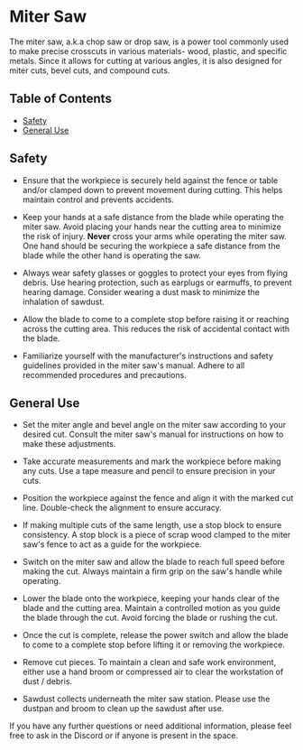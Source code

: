 # Miter Saw
The miter saw, a.k.a chop saw or drop saw, is a power tool commonly used to make precise crosscuts in various materials- wood, plastic, and specific metals. Since it allows for cutting at various angles, it is also designed for miter cuts, bevel cuts, and compound cuts.

## Table of Contents
- [Safety](#safety)
- [General Use](#general-use)

## Safety

- Ensure that the workpiece is securely held against the fence or table and/or clamped down to prevent movement during cutting. This helps maintain control and prevents accidents. 

- Keep your hands at a safe distance from the blade while operating the miter saw. Avoid placing your hands near the cutting area to minimize the risk of injury. **Never** cross your arms while operating the miter saw. One hand should be securing the workpiece a safe distance from the blade while the other hand is operating the saw.

- Always wear safety glasses or goggles to protect your eyes from flying debris. Use hearing protection, such as earplugs or earmuffs, to prevent hearing damage.  Consider wearing a dust mask to minimize the inhalation of sawdust.

- Allow the blade to come to a complete stop before raising it or reaching across the cutting area. This reduces the risk of accidental contact with the blade.

- Familiarize yourself with the manufacturer's instructions and safety guidelines provided in the miter saw's manual. Adhere to all recommended procedures and precautions.

## General Use

- Set the miter angle and bevel angle on the miter saw according to your desired cut. Consult the miter saw's manual for instructions on how to make these adjustments.

- Take accurate measurements and mark the workpiece before making any cuts. Use a tape measure and pencil to ensure precision in your cuts.

- Position the workpiece against the fence and align it with the marked cut line. Double-check the alignment to ensure accuracy. 

- If making multiple cuts of the same length, use a stop block to ensure consistency. A stop block is a piece of scrap wood clamped to the miter saw's fence to act as a guide for the workpiece.

- Switch on the miter saw and allow the blade to reach full speed before making the cut. Always maintain a firm grip on the saw's handle while operating.

- Lower the blade onto the workpiece, keeping your hands clear of the blade and the cutting area. Maintain a controlled motion as you guide the blade through the cut. Avoid forcing the blade or rushing the cut.

- Once the cut is complete, release the power switch and allow the blade to come to a complete stop before lifting it or removing the workpiece.

- Remove cut pieces.  To maintain a clean and safe work environment, either use a hand broom or compressed air to clear the workstation of dust / debris.

- Sawdust collects underneath the miter saw station.  Please use the dustpan and broom to clean up the sawdust after use.

If you have any further questions or need additional information, please feel free to ask in the Discord or if anyone is present in the space.